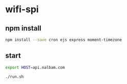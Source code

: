 # wifi-spi

## npm install

```bash
npm install --save cron ejs express moment-timezone
```

## start

```bash
export HOST=api.nalbam.com

./run.sh
```
